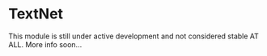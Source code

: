 # TextNet

This module is still under active development and not considered stable AT ALL. More info soon...